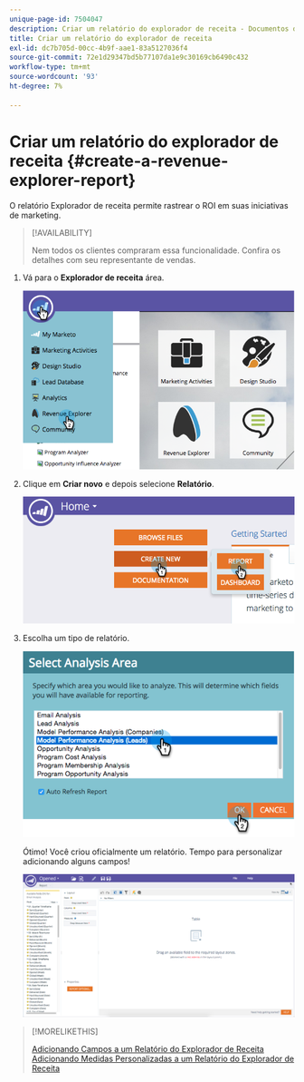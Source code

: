 ```yaml
---
unique-page-id: 7504047
description: Criar um relatório do explorador de receita - Documentos do Marketo - Documentação do produto
title: Criar um relatório do explorador de receita
exl-id: dc7b705d-00cc-4b9f-aae1-83a5127036f4
source-git-commit: 72e1d29347bd5b77107da1e9c30169cb6490c432
workflow-type: tm+mt
source-wordcount: '93'
ht-degree: 7%

---
```


# Criar um relatório do explorador de receita {#create-a-revenue-explorer-report}

O relatório Explorador de receita permite rastrear o ROI em suas iniciativas de marketing.

>[!AVAILABILITY]
>
>Nem todos os clientes compraram essa funcionalidade. Confira os detalhes com seu representante de vendas.

1. Vá para o **Explorador de receita** área.

   ![](assets/image2015-3-24-13-3a24-3a56.png)

1. Clique em **Criar novo** e depois selecione **Relatório**.

   ![](assets/image2015-3-24-13-3a20-3a40.png)

1. Escolha um tipo de relatório.

   ![](assets/image2015-3-24-14-3a22-3a32.png)

   Ótimo! Você criou oficialmente um relatório. Tempo para personalizar adicionando alguns campos!

   ![](assets/image2015-3-24-13-3a26-3a8.png)

>[!MORELIKETHIS]
>
>[Adicionando Campos a um Relatório do Explorador de Receita](/help/marketo/product-docs/reporting/revenue-cycle-analytics/revenue-explorer/adding-fields-to-a-revenue-explorer-report.md)
>[Adicionando Medidas Personalizadas a um Relatório do Explorador de Receita](/help/marketo/product-docs/reporting/revenue-cycle-analytics/revenue-explorer/adding-custom-measures-to-a-revenue-explorer-report.md)
